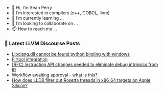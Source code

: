 - 👋 Hi, I’m Sean Perry
- 👀 I’m interested in compilers (c++, COBOL, llvm)
- 🌱 I’m currently learning ...
- 💞️ I’m looking to collaborate on ...
- 📫 How to reach me ...

<!---
s66perry/s66perry is a ✨ special ✨ repository because its `README.md` (this file) appears on your GitHub profile.
You can click the Preview link to take a look at your changes.
--->
### 📕 Latest LLVM Discourse Posts

<!-- DISCOURSE-LLVM:START -->
- [Libclang.dll cannot be found python binding with windows](https://discourse.llvm.org/t/libclang-dll-cannot-be-found-python-binding-with-windows/65755#post_2)
- [Firtool integration](https://discourse.llvm.org/t/firtool-integration/76362#post_13)
- [[RFC] Instruction API changes needed to eliminate debug intrinsics from IR](https://discourse.llvm.org/t/rfc-instruction-api-changes-needed-to-eliminate-debug-intrinsics-from-ir/68939#post_12)
- [Workflow awaiting approval - what is this?](https://discourse.llvm.org/t/workflow-awaiting-approval-what-is-this/76871#post_5)
- [How does LLDB filter out Rosetta threads in x86_64 targets on Apple Silicon?](https://discourse.llvm.org/t/how-does-lldb-filter-out-rosetta-threads-in-x86-64-targets-on-apple-silicon/76874#post_1)
<!-- DISCOURSE-LLVM:END -->
